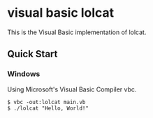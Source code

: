 # visual basic lolcat

This is the Visual Basic implementation of lolcat.

## Quick Start

### Windows

Using Microsoft's Visual Basic Compiler vbc.

```console
$ vbc -out:lolcat main.vb
$ ./lolcat "Hello, World!"
```